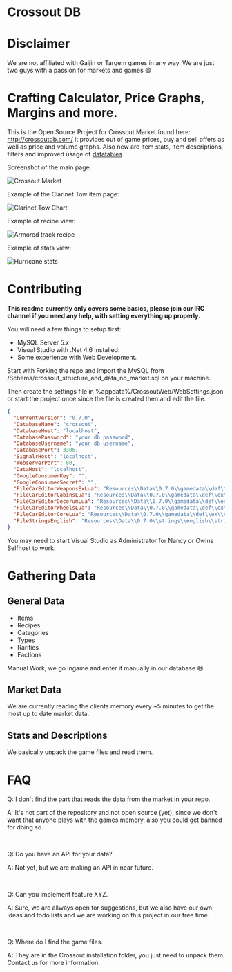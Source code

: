 Crossout DB
===

# Disclaimer
We are not affiliated with Gaijin or Targem games in any way. We are just two guys with a passion for markets and games :smile:


Crafting Calculator, Price Graphs, Margins and more.
===

This is the Open Source Project for Crossout Market found here: http://crossoutdb.com/ it provides out of game prices, buy and sell offers as well as price and volume graphs. Also new are item stats, item descriptions, filters and improved usage of [datatables](https://datatables.net/).

Screenshot of the main page: 

![Crossout Market](http://i.imgur.com/a9ovo2O.png)

Example of the Clarinet Tow item page: 

![Clarinet Tow Chart](http://i.imgur.com/pvOwYtU.png)

Example of recipe view: 

![Armored track recipe](http://i.imgur.com/XwO7R2C.png)

Example of stats view: 

![Hurricane stats](http://i.imgur.com/9CfARj3.png)

Contributing
===

**This readme currently only covers some basics, please join our IRC channel if you need any help, with setting everything up properly.**

You will need a few things to setup first:

* MySQL Server 5.x
* Visual Studio with .Net 4.6 installed.
* Some experience with Web Development.

Start with Forking the repo and import the MySQL from /Schema/crossout_structure_and_data_no_market.sql on your machine.

Then create the settings file in %appdata%/CrossoutWeb/WebSettings.json or start the project once since the file is created then and edit the file.
```json
{
  "CurrentVersion": "0.7.0",
  "DatabaseName": "crossout",
  "DatabaseHost": "localhost",
  "DatabasePassword": "your db password",
  "DatabaseUsername": "your db username",
  "DatabasePort": 3306,
  "SignalrHost": "localhost",
  "WebserverPort": 80,
  "DataHost": "localhost",
  "GoogleConsumerKey": "",
  "GoogleConsumerSecret": "",
  "FileCarEditorWeaponsExLua": "Resources\\Data\\0.7.0\\gamedata\\def\\ex\\car_editor_weapons_ex.lua",
  "FileCarEditorCabinsLua": "Resources\\Data\\0.7.0\\gamedata\\def\\ex\\car_editor_cabins.lua",
  "FileCarEditorDecorumLua": "Resources\\Data\\0.7.0\\gamedata\\def\\ex\\car_editor_decorum.lua",
  "FileCarEditorWheelsLua": "Resources\\Data\\0.7.0\\gamedata\\def\\ex\\car_editor_wheels.lua",
  "FileCarEditorCoreLua": "Resources\\Data\\0.7.0\\gamedata\\def\\ex\\car_editor_core.lua",
  "FileStringsEnglish": "Resources\\Data\\0.7.0\\strings\\english\\string.txt"
}
```

You may need to start Visual Studio as Administrator for Nancy or Owins Selfhost to work.

Gathering Data
===

## General Data

* Items
* Recipes
* Categories
* Types
* Rarities
* Factions

Manual Work, we go ingame and enter it manually in our database :smile:

## Market Data
We are currently reading the clients memory every ~5 minutes to get the most up to date market data.

## Stats and Descriptions
We basically unpack the game files and read them.

FAQ
===

Q: I don't find the part that reads the data from the market in your repo.

A: It's not part of the repository and not open source (yet), since we don't want that anyone plays with the games memory, also you 
could get banned for doing so.

&nbsp;

Q: Do you have an API for your data?

A: Not yet, but we are making an API in near future.

&nbsp;

Q: Can you implement feature XYZ.

A: Sure, we are allways open for suggestions, but we also have our own ideas and todo lists and we are working on this project in our free time.

&nbsp;

Q: Where do I find the game files.

A: They are in the Crossout installation folder, you just need to unpack them. Contact us for more information.